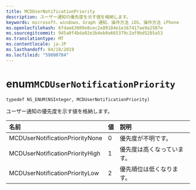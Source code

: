 ```yaml
---
title: MCDUserNotificationPriority
description: ユーザー通知の優先度を示す値を格納します。
keywords: microsoft、windows、Graph 通知、操作方法 iOS、操作方法 iPhone
ms.openlocfilehash: 6fdae63809e8cec2e89184e1e167417ae9a2587e
ms.sourcegitcommit: 945a0f4bda02e3b4eb9a665379c2af9bd5285a53
ms.translationtype: MT
ms.contentlocale: ja-JP
ms.lasthandoff: 04/18/2019
ms.locfileid: "59800784"
---
```

# <a name="enum-mcdusernotificationpriority"></a>enum`MCDUserNotificationPriority`

```
typedef NS_ENUM(NSInteger, MCDUserNotificationPriority)
```

ユーザー通知の優先度を示す値を格納します。

|名前 | 値 | 説明 |
|:-- |:-- |:-- |
|   MCDUserNotificationPriorityNone |0| 優先度が不明です。|
|   MCDUserNotificationPriorityHigh |1| 優先度は高くなっています。|
|   MCDUserNotificationPriorityLow|2| 優先順位は低くなります。|